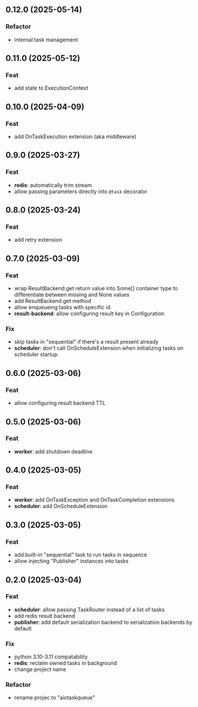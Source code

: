 ## 0.12.0 (2025-05-14)

### Refactor

- internal task management

## 0.11.0 (2025-05-12)

### Feat

- add state to ExecutionContext

## 0.10.0 (2025-04-09)

### Feat

- add OnTaskExecution extension (aka middleware)

## 0.9.0 (2025-03-27)

### Feat

- **redis**: automatically trim stream
- allow passing parameters directly into `@task` decorator

## 0.8.0 (2025-03-24)

### Feat

- add retry extension

## 0.7.0 (2025-03-09)

### Feat

- wrap ResultBackend.get return value into Some[] container type to differentiate between missing and None values
- add ResultBackend.get method
- allow enqueueing tasks with specific id
- **result-backend**: allow configuring result key in Configuration

### Fix

- skip tasks in "sequential" if there's a result present already
- **scheduler**: don't call OnScheduleExtension when initializing tasks on scheduler startup

## 0.6.0 (2025-03-06)

### Feat

- allow configuring result backend TTL

## 0.5.0 (2025-03-06)

### Feat

- **worker**: add shutdown deadline

## 0.4.0 (2025-03-05)

### Feat

- **worker**: add OnTaskException and OnTaskCompletion extensions
- **scheduler**: add OnScheduleExtension

## 0.3.0 (2025-03-05)

### Feat

- add built-in "sequential" task to run tasks in sequence
- allow injecting "Publisher" instances into tasks

## 0.2.0 (2025-03-04)

### Feat

- **scheduler**: allow passing TaskRouter instead of a list of tasks
- add redis result backend
- **publisher**: add default serialization backend to serialization backends by default

### Fix

- python 3.10-3.11 compatability
- **redis**: reclaim owned tasks in background
- change project name

### Refactor

- rename projec to "aiotaskqueue"
